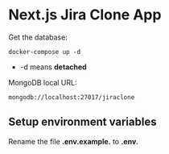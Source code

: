 # Next.js Jira Clone App

Get the database:

```
docker-compose up -d
```

* -d means __detached__

MongoDB local URL:

```
mongodb://localhost:27017/jiraclone
```

## Setup environment variables

Rename the file __.env.example.__ to __.env.__